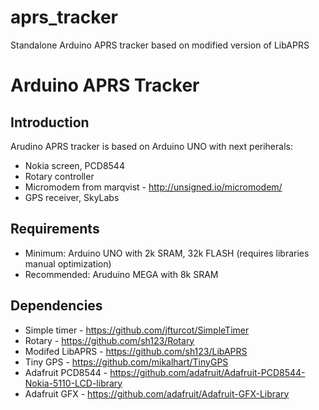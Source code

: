 # aprs_tracker
Standalone Arduino APRS tracker based on modified version of LibAPRS

Arduino APRS Tracker
====================

Introduction
------------
Arudino APRS tracker is based on Arduino UNO with next periherals: 

 * Nokia screen, PCD8544
 * Rotary controller
 * Micromodem from marqvist - http://unsigned.io/micromodem/
 * GPS receiver, SkyLabs

Requirements
------------
 * Minimum: Arduino UNO with 2k SRAM, 32k FLASH (requires libraries manual optimization)
 * Recommended: Aruduino MEGA with 8k SRAM

Dependencies
------------

 * Simple timer - https://github.com/jfturcot/SimpleTimer
 * Rotary - https://github.com/sh123/Rotary 
 * Modifed LibAPRS - https://github.com/sh123/LibAPRS
 * Tiny GPS - https://github.com/mikalhart/TinyGPS
 * Adafruit PCD8544 - https://github.com/adafruit/Adafruit-PCD8544-Nokia-5110-LCD-library
 * Adafruit GFX - https://github.com/adafruit/Adafruit-GFX-Library
